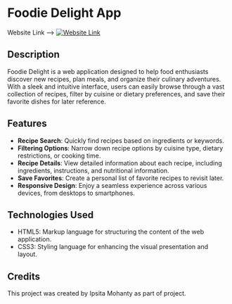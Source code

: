 # Foodie Delight App


Website Link --> [![Website Link](https://travis-ci.org/joemccann/dillinger.svg?branch=master)](https://swiggy-phi.vercel.app/)
## Description

Foodie Delight is a web application designed to help food enthusiasts discover new recipes, plan meals, and organize their culinary adventures. With a sleek and intuitive interface, users can easily browse through a vast collection of recipes, filter by cuisine or dietary preferences, and save their favorite dishes for later reference.

## Features

- **Recipe Search**: Quickly find recipes based on ingredients or keywords.
- **Filtering Options**: Narrow down recipe options by cuisine type, dietary restrictions, or cooking time.
- **Recipe Details**: View detailed information about each recipe, including ingredients, instructions, and nutritional information.
- **Save Favorites**: Create a personal list of favorite recipes to revisit later.
- **Responsive Design**: Enjoy a seamless experience across various devices, from desktops to smartphones.

## Technologies Used

- HTML5: Markup language for structuring the content of the web application.
- CSS3: Styling language for enhancing the visual presentation and layout.


## Credits

This project was created by Ipsita Mohanty as part of project.


